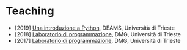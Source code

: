 ﻿# Teaching

- [2019] [Una introduzione a Python](https://github.com/simonesilvetti/teaching_2019_units_deams_python), DEAMS, Università di Trieste
- [2018] [Laboratorio di programmazione](https://github.com/simonesilvetti/teaching_2018_units_dmg_python), DMG, Università di Trieste
- [2017] [Laboratorio di programmazione](https://github.com/simonesilvetti/teaching_2017_units_dmg_python), DMG, Università di Trieste
